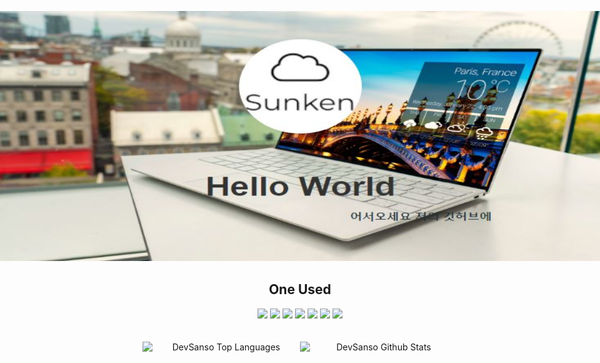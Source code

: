 <div align="center">


<img 
style="width : 100%; height : 400px; position: absolute; left : 0;" 
src="./assets/unsplash-background.jpg">
<br />
<br />

<span style="font-size:21px">안녕하세요.</span>
<br />
<br />
<span style="font-size:18px">현재 대학교 졸업 예정인 신입 개발자이에요.</span>
<p style="font-size:18px;text-align:left;">현재 백엔드 위주로 공부하고 있지만, 앞으로 더 넓은 범위의 프로그래밍 학습을 목표로 하고 있습니다.</p>
<br />
<br />



<br />
<br />

## Tech Stack

<img src="https://img.shields.io/badge/JavaScript-green?&logo=JavaScript&logoColor=F7DF1E">
<img src="https://img.shields.io/badge/Go-blue?&logo=Go&logoColor=00ADD8">

<img src="https://img.shields.io/badge/TypeScript-0096FF?&logo=TypeScript&logoColor=00ADD8">
<img src="https://img.shields.io/badge/Rust-E2DCC8?&logo=Rust&logoColor=000000"
>
<img src="https://img.shields.io/badge/Kotlin-B270A2?&logo=Kotlin&logoColor=#7F52FF">
<img src="https://img.shields.io/badge/C-395B64?&logo=C&logoColor">

</br>
<img src="https://img.shields.io/badge/Spring Boot-ADCF9F?&logo=Spring Boot&logoColor=6DB33F">
<img src="https://img.shields.io/badge/React-DFF6FF?&logo=React">
<img src="https://img.shields.io/badge/Express-BDF2D5?&logo=Express&logoColor=000000">
<img src="https://img.shields.io/badge/Mysql-066163?&logo=Mysql&logoColor=4479A1">

<br />
<br />

## One Used
<img src="https://img.shields.io/badge/C sharp-231955?&logo=C Sharp&logoColor=00599C">
<img src="https://img.shields.io/badge/linux-A47E3B?&logo=Linux&logoColor=FCC624">

<img src="https://img.shields.io/badge/Podman-CA4E79?&logo=Podman&logoColor=892CA0">
<img src="https://img.shields.io/badge/Svelte-D61C4E?&logo=Svelte&logoColor=FF3E00">
<img src="https://img.shields.io/badge/Flutter-3A5BA0?&logo=Flutter&logoColor=02569B">
<img src="https://img.shields.io/badge/Python-1363DF?&logo=Python&logoColor=3776AB">
<img src="https://img.shields.io/badge/Electron-B3E8E5?&logo=Electron&logoColor=47848F">
<br />
<br />
<br />

<div style="overflow:hidden;" >
<img style="float : left; width:50%;" src="https://github-readme-stats.vercel.app/api/top-langs/?username=DevSanso&layout=compact&theme=dark&bg_color=0A0A0A" alt="DevSanso Top Languages"/>
<img style="float : left; width:50%;" src="https://github-readme-stats.vercel.app/api?username=DevSanso&include_all_commits=true&count_private=true&show_icons=true&line_height=30&title_color=CDB4DB&icon_color=CDB4DB&text_color=D3D3D3&bg_color=0A0A0A" alt="DevSanso Github Stats">
</div>
</div>

<br />
<br />
<br />






